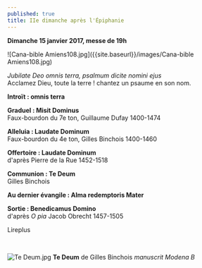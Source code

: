 ```yaml
---
published: true
title: IIe dimanche après l'Épiphanie
---
```

**Dimanche 15 janvier 2017, messe de 19h**  

![Cana-bible Amiens108.jpg]({{site.baseurl}}/images/Cana-bible Amiens108.jpg)

*Jubilate Deo omnis terra, psalmum dicite nomini ejus*  
Acclamez Dieu, toute la terre ! chantez un psaume en son nom.

**Introït : omnis terra**  

**Graduel : Misit Dominus**  
Faux-bourdon du 7e ton, Guillaume Dufay 1400-1474

**Alleluia : Laudate Dominum**  
Faux-bourdon du 4e ton, Gilles Binchois 1400-1460

**Offertoire : Laudate Dominum**  
d'après Pierre de la Rue 1452-1518

**Communion : Te Deum**  
Gilles Binchois

**Au dernier évangile : Alma redemptoris Mater**

**Sortie : Benedicamus Domino**  
d'après *O pia* Jacob Obrecht 1457-1505

Lireplus

&nbsp;

![Te Deum.jpg]({{site.baseurl}}/images/Te%20Deum.jpg)
**Te Deum** de Gilles Binchois *manuscrit Modena B*
